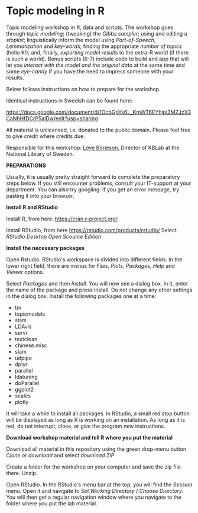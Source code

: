 # Topic modeling in R
Topic modeling workshop in R, data and scripts. The workshop goes through *topic modeling*; (tweaking) the *Gibbs sampler*; using and editing a *stoplist*; linguistically inform the model using *Part-of-Speech*, *Lemmatization* and *key-words*; finding the appropriate *number of topics* (hello K!); and, finally, *exporting model results* to the extra-R world (if there is such a world). Bonus scripts (6-7) include code to build and app that will let you *interact with the model and the original data* at the same time and some *eye-candy* if you have the need to impress someone with your results.

Below follows instructions on how to prepare for the workshop.

Identical instructions in Swedish can be found here:

https://docs.google.com/document/d/1OcbGpYs6L_KmWT6EYhjpi3MZJzX3CaNhHfDCrP5alDw/edit?usp=sharing

All material is unlicensed, i.e. donated to the public domain. Please feel free to give credit where credits due.

Responsible for this workshop: [Love Börjeson](love.borjeson@kb.se), Director of KBLab at the National Library of Sweden.

**PREPARATIONS**

Usually, it is usually pretty straight forward to complete the preparatory steps below. If you still encounter problems, consult your IT-support at your department. You can also try googling: if you get an error message, try pasting it into your browser.

**Install R and RStudio**

Install R, from here: https://cran.r-project.org/

Install RStudio, from here https://rstudio.com/products/rstudio/ Select *RStudio Desktop Open Scource Edition*.

**Install the necessary packages**

Open Rstudio. RStudio's workspace is divided into different fields. In the lower right field, there are menus for *Files*, *Plots*, *Packages*, *Help* and *Viewer* options.

Select *Packages* and then *Install*. You will now see a dialog box. In it, enter the name of the package and press install. Do not change any other settings in the dialog box. Install the following packages one at a time:

- tm
- topicmodels
- slam
- LDAvis
- servr
- textclean
- chinese.misc
- slam
- udpipe
- dplyr
- parallel
- ldatuning
- doParallel
- ggplot2
- scales
- plotly

It will take a while to install all packages. In RStudio, a small red stop button will be displayed as long as R is working on an installation. As long as it is red, do not interrupt, close, or give the program new instructions.

**Download workshop material and tell R where you put the material**

Download all material in this repository using the green drop-menu button *Clone or download* and select *download ZIP*.

Create a folder for the workshop on your computer and save the zip file there. Unzip.

Open RStudio. In the RStudio's menu bar at the top, you will find the *Session* menu. Open it and navigate to *Set Working Directory* / *Choose Directory*. You will then get a regular navigation window where you navigate to the folder where you put the lab material.